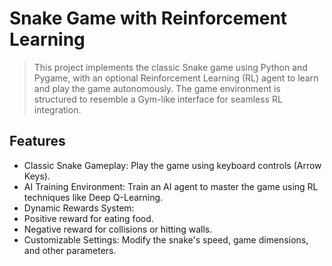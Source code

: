 # Snake Game with Reinforcement Learning
> This project implements the classic Snake game using Python and Pygame, with an optional Reinforcement Learning (RL) agent to learn and play the game autonomously. The game environment is structured to resemble a Gym-like interface for seamless RL integration.

## Features
- Classic Snake Gameplay: Play the game using keyboard controls (Arrow Keys).
- AI Training Environment: Train an AI agent to master the game using RL techniques like Deep Q-Learning.
- Dynamic Rewards System:
- Positive reward for eating food.
- Negative reward for collisions or hitting walls.
- Customizable Settings: Modify the snake's speed, game dimensions, and other parameters.